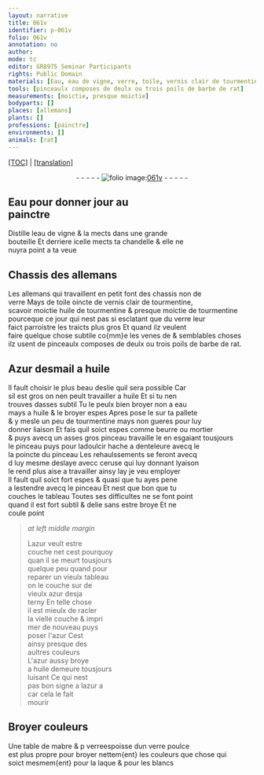 ```yaml
---
layout: narrative
title: 061v
identifier: p-061v
folio: 061v
annotation: no
author:
mode: tc
editor: GR8975 Seminar Participants
rights: Public Domain
materials: [Eau, eau de vigne, verre, toile, vernis clair de tourmentine, huile de tourmentine, tourmentine, poils de barbe de rat, Azur desmail, huile, eau, beurre, mortier, ceruse, azur, mabre, laque, blancs]
tools: [pinceaulx composes de deulx ou trois poils de barbe de rat]
measurements: [moictie, presque moictie]
bodyparts: []
places: [allemans]
plants: []
professions: [painctre]
environments: []
animals: [rat]
---
```


<p><a href="{{ site.baseurl }}/diplomatic/">[TOC]</a> | <a href="{{ site.baseurl }}/texts/p-061v_tl/">[translation]</a></p><div class="folio" align="center">- - - - - <a href="http://gallica.bnf.fr/ark:/12148/btv1b10500001g/f128.image" target="_blank"><img src="https://cu-mkp.github.io/2017-workshop-edition/assets/photo-icon.png" alt="folio image: " style="display:inline-block; margin-bottom:-3px;"/>061v</a> - - - - - </div>  
  

## <span class="m">Eau</span> pour donner jour au<br/> <span class="pro">painctre</span>

 
Distille l<span class="m">eau de vigne</span> & la mects dans une grande<br/> bouteille Et derriere icelle mects ta chandelle & elle ne<br/> nuyra point a ta veue
 
 
  

## Chassis des <span class="pl">allemans</span>

 
Les <span class="pl">allemans</span> qui travaillent en petit font des chassis non de<br/> <span class="m">verre</span> Mays de <span class="m">toile</span> oincte de <span class="m">vernis clair de tourmentine</span>,<br/> scavoir <span class="ms">moictie</span> <span class="m">huile de tourmentine</span> & <span class="ms">presque moictie</span> de <span class="m">tourmentine</span><br/> pourceque ce jour qui nest pas si esclatant que du <span class="m">verre</span> leur<br/> faict parroistre les traicts plus gros Et quand ilz veulent<br/> faire quelque chose subtile co{mm}e les venes <span class="del">de</span> & semblables choses<br/> ilz usent de <span class="tl">pinceaulx composes de deulx ou trois <span class="m">poils de barbe de <span class="al">rat</span></span></span>.
 
 
  

## <span class="m">Azur desmail</span> a <span class="m">huile</span>

 
Il fault choisir le plus <span class="del">beau</span> deslie quil sera possible Car <br/> sil est gros on nen peult travailler a <span class="m">huile</span> Et si tu nen<br/> trouves dasses subtil Tu le peulx bien broyer non a <span class="m">eau</span><br/> mays a <span class="m">huile</span> & le broyer espes Apres pose le sur ta pallete<br/> & y mesle un peu de <span class="m">tourmentine</span> mays non gueres pour luy<br/> donner liaison Et fais quil soict espes comme <span class="m">beurre</span> ou <span class="m">mortier</span><br/> & puys avecq un asses gros pinceau travaille le en esgaiant tousjours<br/> le pinceau puys pour ladoulcir hache a denteleure avecq <span class="del">le</span><br/> la poincte du pinceau Les rehaulssements se feront avecq<br/> <span class="del">d</span> luy mesme deslaye avecc <span class="m">ceruse</span> qui luy donnant lyaison<br/> le rend plus aise a travailler ainsy lay je veu employer<br/> Il fault quil soict fort espes & quasi que tu ayes pene<br/> a lestendre avecq le pinceau Et nest que bon que tu<br/> couches le tableau Toutes ses difficultes ne se font point<br/> quand il est fort subtil & delie sans estre broye Et ne<br/> coule point
 
> *at left middle margin*
> 
> 
>   L<span class="m">azur</span> veult estre<br/> couche net cest pourquoy<br/> <span class="del">quan</span> il se meurt tousjours<br/> quelque peu quand pour<br/> reparer un vieulx tableau<br/> on le couche sur de<br/> vieulx <span class="m">azur</span> desja<br/> terny En telle chose<br/> il est mieulx de racler<br/> la vielle couche & impri<br/> mer de nouveau puys <br/> poser l'<span class="m">azur</span> Cest<br/> ainsy presque des<br/> aultres couleurs<br/> L'<span class="m">azur</span> aussy broye<br/> a <span class="m">huile</span> demeure tousjours<br/> luisant Ce qui nest<br/> pas bon signe a l<span class="m">azur</span> a<br/> car cela le fait<br/> mourir
 
 
  

## Broyer couleurs

 
Une table de <span class="del"><span class="m">mabre</span> & p</span> <span class="m">verre</span>espoisse dun <span class="del"><span class="m">verre</span></span> poulce<br/> est plus propre pour broyer nettem{ent} les couleurs que chose qui<br/> soict mesmem{ent} pour la <span class="m">laque</span> & pour les <span class="m">blancs</span>
 
